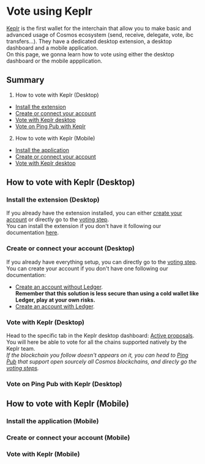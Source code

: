 # Vote using Keplr

[Keplr](https://www.keplr.app/) is the first wallet for the interchain that allow you to make basic and advanced usage of Cosmos ecosystem (send, receive, delegate, vote, ibc transfers...). They have a dedicated desktop extension, a desktop dashboard and a mobile application.  
On this page, we gonna learn how to vote using either the desktop dashboard or the mobile appplication.  

## Summary  
1. How to vote with Keplr (Desktop)
  - [Install the extension](https://github.com/StakeLab-Hub/Documentation/blob/main/Vote/Keplr/README.md#Install-the-extension-desktop)
  - [Create or connect your account](https://github.com/StakeLab-Hub/Documentation/blob/main/Vote/Keplr/README.md#Create-or-connect-your-account-desktop) 
  - [Vote with Keplr desktop](https://github.com/StakeLab-Hub/Documentation/blob/main/Vote/Keplr/README.md#Vote-with-Keplr-desktop)
  - [Vote on Ping Pub with Keplr](https://github.com/StakeLab-Hub/Documentation/blob/main/Vote/Keplr/README.md#Vote-on-Ping-Pub-with-Keplr-desktop)

2. How to vote with Keplr (Mobile)
  - [Install the application](https://github.com/StakeLab-Hub/Documentation/blob/main/Vote/Keplr/README.md#Install-the-application-mobile)
  - [Create or connect your account](https://github.com/StakeLab-Hub/Documentation/blob/main/Vote/Keplr/README.md#Create-or-connect-your-account-desktop-mobile) 
  - [Vote with Keplr desktop](https://github.com/StakeLab-Hub/Documentation/blob/main/Vote/Keplr/README.md#Vote-with-Keplr-mobile)

## How to vote with Keplr (Desktop)  
### Install the extension (Desktop)

If you already have the extension installed, you can either [create your account](https://github.com/StakeLab-Hub/Documentation/blob/main/Vote/Keplr/README.md#Create-or-connect-your-account-desktop) or directly go to the [voting step](https://github.com/StakeLab-Hub/Documentation/blob/main/Vote/Keplr/README.md#Vote-with-Keplr-desktop).  
You can install the extension if you don't have it following our documentation [here](https://github.com/StakeLab-Hub/Documentation/blob/main/Wallets/Keplr/README.md#Install-Keplr).  

### Create or connect your account (Desktop)

If you already have everything setup, you can directly go to the [voting step](https://github.com/StakeLab-Hub/Documentation/blob/main/Vote/Keplr/README.md#Vote-with-Keplr-desktop).  
You can create your account if you don't have one following our documentation:  
- [Create an account without Ledger](https://github.com/StakeLab-Hub/Documentation/blob/main/Wallets/Keplr/README.md#Create-your-account-Desktop-without-Ledger).  
**Remember that this solution is less secure than using a cold wallet like Ledger, play at your own risks.**  
- [Create an account with Ledger](https://github.com/StakeLab-Hub/Documentation/blob/main/Wallets/Keplr/README.md#Create-your-account-Desktop-with-Ledger).

### Vote with Keplr (Desktop)

Head to the specific tab in the Keplr desktop dashboard: [Active proposals](https://wallet.keplr.app/?tab=active-proposals).  
You will here be able to vote for all the chains supported natively by the Keplr team.  
*If the blockchain you follow doesn't appears on it, you can head to [Ping Pub](https://ping.pub/) that support open sourcely all Cosmos blockchains, and direcly go the [voting steps](https://github.com/StakeLab-Hub/Documentation/blob/main/Vote/Keplr/README.md#Vote-on-Ping-Pub-with-Keplr-Desktop).*

### Vote on Ping Pub with Keplr (Desktop)




## How to vote with Keplr (Mobile)  
### Install the application (Mobile)

### Create or connect your account (Mobile)

### Vote with Keplr (Mobile)
